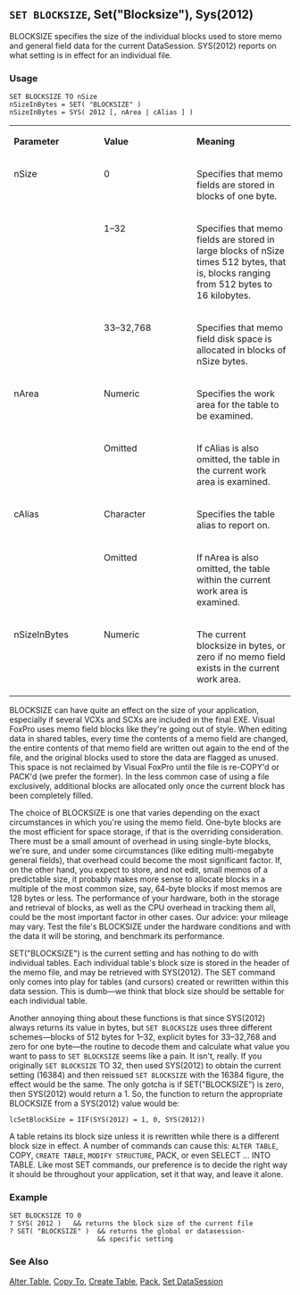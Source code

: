## `SET BLOCKSIZE`, Set("Blocksize"), Sys(2012)

BLOCKSIZE specifies the size of the individual blocks used to store memo and general field data for the current DataSession. SYS(2012) reports on what setting is in effect for an individual file.

### Usage

```foxpro
SET BLOCKSIZE TO nSize
nSizeInBytes = SET( "BLOCKSIZE" )
nSizeInBytes = SYS( 2012 [, nArea | cAlias ] )
```
<table>
<tr>
  <td width="32%" valign="top">
  <p><b>Parameter</b></p>
  </td>
  <td width="23%" valign="top">
  <p><b>Value</b></p>
  </td>
  <td width="45%" valign="top">
  <p><b>Meaning</b></p>
  </td>
 </tr>
<tr>
  <td width="32%" rowspan="3" valign="top">
  <p>nSize</p>
  </td>
  <td width="23%" valign="top">
  <p>0</p>
  </td>
  <td width="45%" valign="top">
  <p>Specifies that memo fields are stored in blocks of one byte.</p>
  </td>
 </tr>
<tr>
  <td width="33%" valign="top">
  <p>1&ndash;32</p>
  </td>
  <td width="67%" valign="top">
  <p>Specifies that memo fields are stored in large blocks of nSize times 512 bytes, that is, blocks ranging from 512 bytes to 16 kilobytes.</p>
  </td>
 </tr>
<tr>
  <td width="33%" valign="top">
  <p>33&ndash;32,768</p>
  </td>
  <td width="67%" valign="top">
  <p>Specifies that memo field disk space is allocated in blocks of nSize bytes.</p>
  </td>
 </tr>
<tr>
  <td width="32%" rowspan="2" valign="top">
  <p>nArea</p>
  </td>
  <td width="23%" valign="top">
  <p>Numeric</p>
  </td>
  <td width="45%" valign="top">
  <p>Specifies the work area for the table to be examined. </p>
  </td>
 </tr>
<tr>
  <td width="33%" valign="top">
  <p>Omitted</p>
  </td>
  <td width="67%" valign="top">
  <p>If cAlias is also omitted, the table in the current work area is examined.</p>
  </td>
 </tr>
<tr>
  <td width="32%" rowspan="2" valign="top">
  <p>cAlias</p>
  </td>
  <td width="23%" valign="top">
  <p>Character</p>
  </td>
  <td width="45%" valign="top">
  <p>Specifies the table alias to report on.</p>
  </td>
 </tr>
<tr>
  <td width="33%" valign="top">
  <p>Omitted</p>
  </td>
  <td width="67%" valign="top">
  <p>If nArea is also omitted, the table within the current work area is examined.</p>
  </td>
 </tr>
<tr>
  <td width="32%" valign="top">
  <p>nSizeInBytes</p>
  </td>
  <td width="23%" valign="top">
  <p>Numeric</p>
  </td>
  <td width="45%" valign="top">
  <p>The current blocksize in bytes, or zero if no memo field exists in the current work area.</p>
  </td>
 </tr>
</table>

BLOCKSIZE can have quite an effect on the size of your application, especially if several VCXs and SCXs are included in the final EXE. Visual FoxPro uses memo field blocks like they're going out of style. When editing data in shared tables, every time the contents of a memo field are changed, the entire contents of that memo field are written out again to the end of the file, and the original blocks used to store the data are flagged as unused. This space is not reclaimed by Visual FoxPro until the file is re-COPY'd or PACK'd (we prefer the former). In the less common case of using a file exclusively, additional blocks are allocated only once the current block has been completely filled.

The choice of BLOCKSIZE is one that varies depending on the exact circumstances in which you're using the memo field. One-byte blocks are the most efficient for space storage, if that is the overriding consideration. There must be a small amount of overhead in using single-byte blocks, we're sure, and under some circumstances (like editing multi-megabyte general fields), that overhead could become the most significant factor. If, on the other hand, you expect to store, and not edit, small memos of a predictable size, it probably makes more sense to allocate blocks in a multiple of the most common size, say, 64-byte blocks if most memos are 128 bytes or less. The performance of your hardware, both in the storage and retrieval of blocks, as well as the CPU overhead in tracking them all, could be the most important factor in other cases. Our advice: your mileage may vary. Test the file's BLOCKSIZE under the hardware conditions and with the data it will be storing, and benchmark its performance.

SET("BLOCKSIZE") is the current setting and has nothing to do with individual tables. Each individual table's block size is stored in the header of the memo file, and may be retrieved with SYS(2012). The SET command only comes into play for tables (and cursors) created or rewritten within this data session. This is dumb&mdash;we think that block size should be settable for each individual table.

Another annoying thing about these functions is that since SYS(2012) always returns its value in bytes, but `SET BLOCKSIZE` uses three different schemes&mdash;blocks of 512 bytes for 1&ndash;32, explicit bytes for 33&ndash;32,768 and zero for one byte&mdash;the routine to decode them and calculate what value you want to pass to `SET BLOCKSIZE` seems like a pain. It isn't, really. If you originally `SET BLOCKSIZE` TO 32, then used SYS(2012) to obtain the current setting (16384) and then reissued `SET BLOCKSIZE` with the 16384 figure, the effect would be the same. The only gotcha is if SET("BLOCKSIZE") is zero, then SYS(2012) would return a 1. So, the function to return the appropriate BLOCKSIZE from a SYS(2012) value would be:

```foxpro
lcSetBlockSize = IIF(SYS(2012) = 1, 0, SYS(2012))
```
A table retains its block size unless it is rewritten while there is a different block size in effect. A number of commands can cause this: `ALTER TABLE`, COPY, `CREATE TABLE`, `MODIFY STRUCTURE`, PACK, or even SELECT ... INTO TABLE. Like most SET commands, our preference is to decide the right way it should be throughout your application, set it that way, and leave it alone.

### Example

```foxpro
SET BLOCKSIZE TO 0
? SYS( 2012 )   && returns the block size of the current file
? SET( "BLOCKSIZE" )  && returns the global or datasession-
                      && specific setting
```
### See Also

[Alter Table](s4g332.md), [Copy To](s4g059.md), [Create Table](s4g071.md), [Pack](s4g073.md), [Set DataSession](s4g392.md)